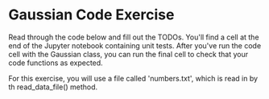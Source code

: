 # Gaussian Code Exercise

Read through the code below and fill out the TODOs. You'll find a cell at the end
 of the Jupyter notebook containing unit tests. After you've run the code cell with 
 the Gaussian class, you can run the final cell to check that your code functions
 as expected.

For this exercise, you will use a file called 'numbers.txt', which is read in by th
read_data_file() method. 